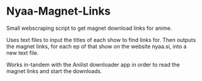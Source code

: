 # Nyaa-Magnet-Links

Small webscraping script to get magnet download links for anime.

Uses text files to input the titles of each show to find links for. 
Then outputs the magnet links, for each ep of that show on the website nyaa.si, into a new text file.

Works in-tandem with the Anilist downloader app in order to read the magnet links and start the downloads.
